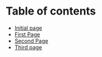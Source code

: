 # Table of contents

* [Initial page](README.md)
* [First Page](first-page.md)
* [Second Page](second-page.md)
* [Third page](third-page.md)

